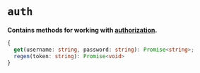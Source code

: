 # `auth`
**Contains methods for working with [authorization](https://docs.nekos.moe/auth.html).**
```ts
{
  get(username: string, password: string): Promise<string>;
  regen(token: string): Promise<void>
}
```
